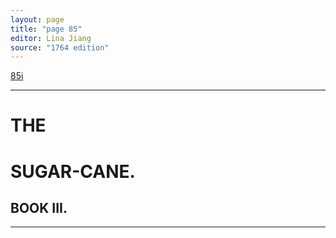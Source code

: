 ```yaml
---
layout: page
title: "page 85"
editor: Lina Jiang
source: "1764 edition"
---
```



[85i]()

---  

# THE

# SUGAR-CANE.


## BOOK III.  

---
